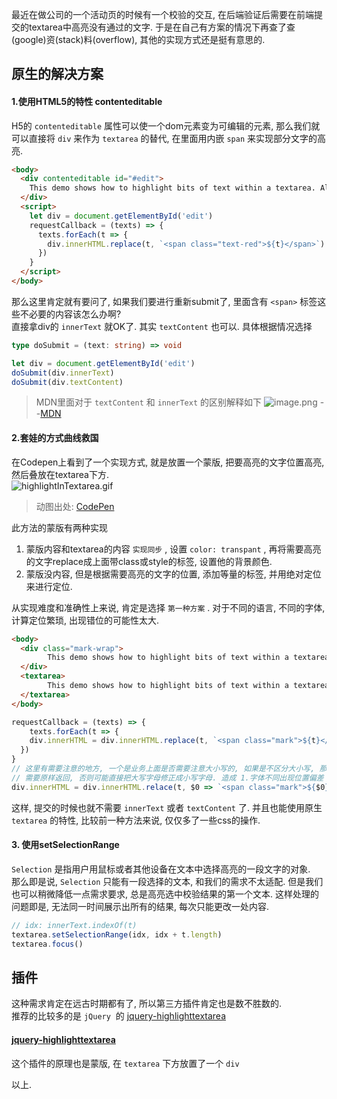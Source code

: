 最近在做公司的一个活动页的时候有一个校验的交互, 在后端验证后需要在前端提交的textarea中高亮没有通过的文字. 于是在自己有方案的情况下再查了查(google)资(stack)料(overflow), 其他的实现方式还是挺有意思的.


## 原生的解决方案


#### 1.使用HTML5的特性 contenteditable
H5的 `contenteditable` 属性可以使一个dom元素变为可编辑的元素, 那么我们就可以直接将 `div` 来作为 `textarea` 的替代, 在里面用内嵌 `span` 来实现部分文字的高亮.
```html
<body>
  <div contenteditable id="#edit">
  	This demo shows how to highlight bits of text within a textarea. Alright, that's a lie. You can't actually render markup inside a textarea. However, you can fake it by carefully positioning a div behind the textarea and adding your highlight markup there. JavaScript takes care of syncing the content and scroll position from the textarea to the div, so everything lines up nicely. Hit the toggle button to peek behind the curtain. And feel free to edit this text. All capitalized words will be highlighted.
  </div>
  <script>
    let div = document.getElementById('edit')
    requestCallback = (texts) => {
      texts.forEach(t => {
      	div.innerHTML.replace(t, `<span class="text-red">${t}</span>`) // 按class替换颜色或者直接使用style进行替换
      })
    }
  </script>
</body>
```
那么这里肯定就有要问了, 如果我们要进行重新submit了, 里面含有 `<span>` 标签这些不必要的内容该怎么办啊?<br />直接拿div的 `innerText` 就OK了.  其实 `textContent` 也可以. 具体根据情况选择
```typescript
type doSubmit = (text: string) => void

let div = document.getElementById('edit')
doSubmit(div.innerText)
doSubmit(div.textContent)

```
> MDN里面对于 `textContent` 和 `innerText` 的区别解释如下
> ![image.png](https://cdn.nlark.com/yuque/0/2020/png/122315/1598854666798-c0205d5c-c71c-4ec0-a279-15d686e75aa9.png#align=left&display=inline&height=392&margin=%5Bobject%20Object%5D&name=image.png&originHeight=392&originWidth=694&size=51331&status=done&style=none&width=694)
> --[MDN](https://wiki.developer.mozilla.org/zh-CN/docs/Web/API/Node/textContent#%E4%B8%8E_innerText_%E7%9A%84%E5%8C%BA%E5%88%AB)


#### 2.套娃的方式曲线救国
在Codepen上看到了一个实现方式, 就是放置一个蒙版, 把要高亮的文字位置高亮, 然后叠放在textarea下方.<br />![highlightInTextarea.gif](https://cdn.nlark.com/yuque/0/2020/gif/122315/1598856151913-1c3fa056-fa3d-4a63-af03-8eb22707e89a.gif#align=left&display=inline&height=323&margin=%5Bobject%20Object%5D&name=highlightInTextarea.gif&originHeight=323&originWidth=719&size=391523&status=done&style=stroke&width=719)
> 动图出处: [CodePen](https://codepen.io/lonekorean/pen/gaLEMR)

此方法的蒙版有两种实现

   1. 蒙版内容和textarea的内容 `实现同步` , 设置 `color: transpant` , 再将需要高亮的文字replace成上面带class或style的标签, 设置他的背景颜色.
   2. 蒙版没内容, 但是根据需要高亮的文字的位置, 添加等量的标签, 并用绝对定位来进行定位.

从实现难度和准确性上来说, 肯定是选择 `第一种方案` . 对于不同的语言, 不同的字体, 计算定位繁琐, 出现错位的可能性太大.
```html
<body>
  <div class="mark-wrap">
    	This demo shows how to highlight bits of text within a textarea. Alright, that's a lie. You can't actually render markup inside a textarea. However, you can fake it by carefully positioning a div behind the textarea and adding your highlight markup there. JavaScript takes care of syncing the content and scroll position from the textarea to the div, so everything lines up nicely. Hit the toggle button to peek behind the curtain. And feel free to edit this text. All capitalized words will be highlighted.
  </div>
  <textarea>
    	This demo shows how to highlight bits of text within a textarea. Alright, that's a lie. You can't actually render markup inside a textarea. However, you can fake it by carefully positioning a div behind the textarea and adding your highlight markup there. JavaScript takes care of syncing the content and scroll position from the textarea to the div, so everything lines up nicely. Hit the toggle button to peek behind the curtain. And feel free to edit this text. All capitalized words will be highlighted.
  </textarea>
</body>
```
```javascript
requestCallback = (texts) => {
	texts.forEach(t => {
  	div.innerHTML = div.innerHTML.replace(t, `<span class="mark">${t}</span>`)
  })
}
// 这里有需要注意的地方, 一个是业务上面是否需要注意大小写的, 如果是不区分大小写, 那么replace函数需要改进一下
// 需要原样返回, 否则可能直接把大写字母修正成小写字母. 造成 1.字体不同出现位置偏差 2. 内容错误
div.innerHTML = div.innerHTML.relace(t, $0 => `<span class="mark">${$0}</span>`)
```
这样, 提交的时候也就不需要 `innerText` 或者 `textContent` 了. 并且也能使用原生 `textarea` 的特性, 比较前一种方法来说, 仅仅多了一些css的操作.

#### 3. 使用setSelectionRange
`Selection` 是指用户用鼠标或者其他设备在文本中选择高亮的一段文字的对象.<br />那么即是说, `Selection` 只能有一段选择的文本, 和我们的需求不太适配. 但是我们也可以稍微降低一点需求要求, 总是高亮选中校验结果的第一个文本. 这样处理的问题即是, 无法同一时间展示出所有的结果, 每次只能更改一处内容.
```javascript
// idx: innerText.indexOf(t)
textarea.setSelectionRange(idx, idx + t.length)
textarea.focus()
```

## 插件
这种需求肯定在远古时期都有了, 所以第三方插件肯定也是数不胜数的.<br />推荐的比较多的是 `jQuery`  的 [jquery-highlighttextarea](http://garysieling.github.io/jquery-highlighttextarea/index.html)

#### [jquery-highlighttextarea](http://garysieling.github.io/jquery-highlighttextarea/index.html)
这个插件的原理也是蒙版, 在 `textarea` 下方放置了一个 `div` 

以上.

